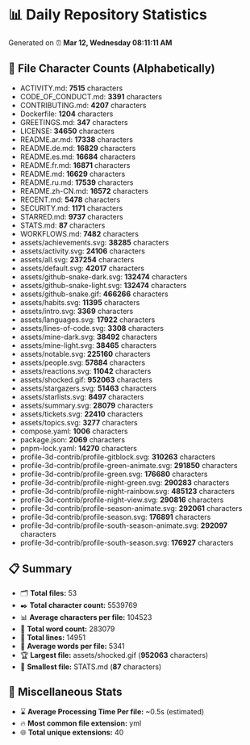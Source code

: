 # 📊 Daily Repository Statistics
Generated on ⏰ **Mar 12, Wednesday 08:11:11 AM**

## 📂 File Character Counts (Alphabetically)
- ACTIVITY.md: **7515** characters
- CODE_OF_CONDUCT.md: **3391** characters
- CONTRIBUTING.md: **4207** characters
- Dockerfile: **1204** characters
- GREETINGS.md: **347** characters
- LICENSE: **34650** characters
- README.ar.md: **17338** characters
- README.de.md: **16829** characters
- README.es.md: **16684** characters
- README.fr.md: **16871** characters
- README.md: **16629** characters
- README.ru.md: **17539** characters
- README.zh-CN.md: **16572** characters
- RECENT.md: **5478** characters
- SECURITY.md: **1171** characters
- STARRED.md: **9737** characters
- STATS.md: **87** characters
- WORKFLOWS.md: **7482** characters
- assets/achievements.svg: **38285** characters
- assets/activity.svg: **24106** characters
- assets/all.svg: **237254** characters
- assets/default.svg: **42017** characters
- assets/github-snake-dark.svg: **132474** characters
- assets/github-snake-light.svg: **132474** characters
- assets/github-snake.gif: **466266** characters
- assets/habits.svg: **11395** characters
- assets/intro.svg: **3369** characters
- assets/languages.svg: **17922** characters
- assets/lines-of-code.svg: **3308** characters
- assets/mine-dark.svg: **38492** characters
- assets/mine-light.svg: **38465** characters
- assets/notable.svg: **225160** characters
- assets/people.svg: **57884** characters
- assets/reactions.svg: **11042** characters
- assets/shocked.gif: **952063** characters
- assets/stargazers.svg: **51463** characters
- assets/starlists.svg: **8497** characters
- assets/summary.svg: **28079** characters
- assets/tickets.svg: **22410** characters
- assets/topics.svg: **3277** characters
- compose.yaml: **1006** characters
- package.json: **2069** characters
- pnpm-lock.yaml: **14270** characters
- profile-3d-contrib/profile-gitblock.svg: **310263** characters
- profile-3d-contrib/profile-green-animate.svg: **291850** characters
- profile-3d-contrib/profile-green.svg: **176680** characters
- profile-3d-contrib/profile-night-green.svg: **290283** characters
- profile-3d-contrib/profile-night-rainbow.svg: **485123** characters
- profile-3d-contrib/profile-night-view.svg: **290816** characters
- profile-3d-contrib/profile-season-animate.svg: **292061** characters
- profile-3d-contrib/profile-season.svg: **176891** characters
- profile-3d-contrib/profile-south-season-animate.svg: **292097** characters
- profile-3d-contrib/profile-south-season.svg: **176927** characters

## 📋 Summary
- 🗂️ **Total files:** 53
- ✒️ **Total character count:** 5539769
- 📊 **Average characters per file:** 104523
- 📝 **Total word count:** 283079
- 🧾 **Total lines:** 14951
- 📐 **Average words per file:** 5341
- 🏆 **Largest file:** assets/shocked.gif (**952063** characters)
- 🥉 **Smallest file:** STATS.md (**87** characters)

## 🌟 Miscellaneous Stats
- ⌛ **Average Processing Time Per file:** ~0.5s (estimated)
- 🔥 **Most common file extension:** yml
- 🌐 **Total unique extensions:** 40
